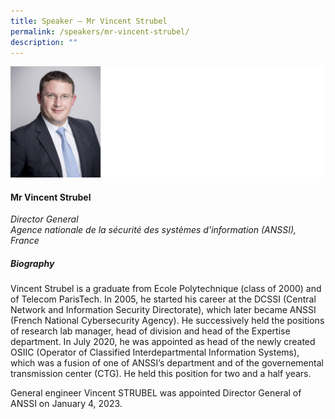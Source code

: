 ```yaml
---
title: Speaker – Mr Vincent Strubel
permalink: /speakers/mr-vincent-strubel/
description: ""
---
```

![](/images/2023%20Speakers/vincent%20strubel.png)

#### **Mr Vincent Strubel**

*Director General <br>
Agence nationale de la sécurité des systèmes d'information (ANSSI), France*


##### **Biography**
Vincent Strubel is a graduate from Ecole Polytechnique (class of 2000) and of Telecom ParisTech.
In 2005, he started his career at the DCSSI (Central Network and Information Security Directorate), which later became ANSSI (French National Cybersecurity Agency). He successively held the positions of research lab manager, head of division and head of the Expertise department. In July 2020, he was appointed as head of the newly created OSIIC (Operator of Classified Interdepartmental Information Systems), which was a fusion of one of ANSSI’s department and of the governemental transmission center (CTG). He held this position for two and a half years.

General engineer Vincent STRUBEL was appointed Director General of ANSSI on January 4, 2023.
